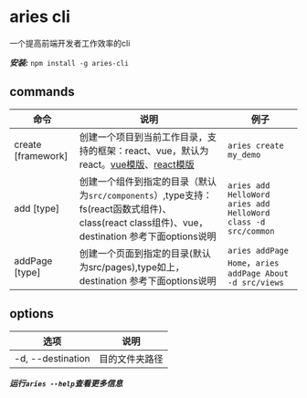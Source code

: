 # aries cli
一个提高前端开发者工作效率的cli

***安装:*** `npm install -g aries-cli`

## commands
| 命令  |  说明 |例子|
|---|---|---|
|  create <projectName> [framework] |  创建一个项目到当前工作目录，支持的框架：react、vue，默认为react。[vue模版](https://gitee.com/fudaosheng/vue_project_template)、[react模版](https://gitee.com/fudaosheng/react_project_template) |`aries create my_demo`|
|add <componentName> [type]|创建一个组件到指定的目录（默认为`src/components`）,type支持：fs(react函数式组件)、class(react class组件)、vue， destination 参考下面options说明|`aries add HelloWord` `aries add HelloWord class -d src/common`|
|addPage <pageName> [type]|创建一个页面到指定的目录(默认为src/pages),type如上， destination 参考下面options说明|`aries addPage Home`，`aries addPage About -d src/views`|

## options
| 选项  | 说明  |
|---|---|
|  -d, --destination <value> | 目的文件夹路径  |

***运行`aries --help`查看更多信息***
